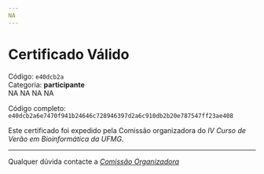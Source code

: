```yaml
---
NA
---
```


# Certificado Válido

Código: `e40dcb2a`<br>
Categoria: **participante**<br>
NA
NA
NA
NA


Código completo: `e40dcb2a6e7470f941b24646c728946397d2a6c910db2b20e787547ff23ae408`


Este certificado foi expedido pela Comissão organizadora do *IV Curso de Verão em Bioinformática da UFMG*.

----

Qualquer dúvida contacte a [_Comissão Organizadora_](<mailto:cursobioinfoufmg@gmail.com$subject=[Certificados]>)

